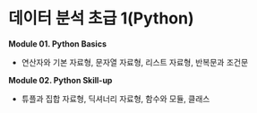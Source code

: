 # 데이터 분석 초급 1(Python)

**Module 01. Python Basics**
- 연산자와 기본 자료형, 문자열 자료형, 리스트 자료형, 반복문과 조건문

**Module 02. Python Skill-up**
- 튜플과 집합 자료형, 딕셔너리 자료형, 함수와 모듈, 클래스

